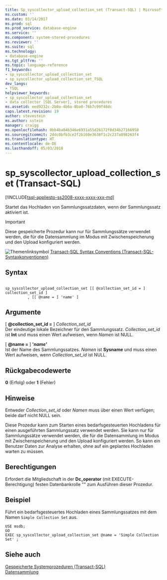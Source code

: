 ```yaml
---
title: Sp_syscollector_upload_collection_set (Transact-SQL) | Microsoft Docs
ms.custom: ''
ms.date: 03/14/2017
ms.prod: sql
ms.prod_service: database-engine
ms.service: ''
ms.component: system-stored-procedures
ms.reviewer: ''
ms.suite: sql
ms.technology:
- database-engine
ms.tgt_pltfrm: ''
ms.topic: language-reference
f1_keywords:
- sp_syscollector_upload_collection_set
- sp_syscollector_upload_collection_set_TSQL
dev_langs:
- TSQL
helpviewer_keywords:
- sp_syscollector_upload_collection_set
- data collector [SQL Server], stored procedures
ms.assetid: eed9232c-2b0a-4b6a-8ba0-76b7c99f48dc
caps.latest.revision: 19
author: stevestein
ms.author: sstein
manager: craigg
ms.openlocfilehash: 0bb4ba04b346e6931a55d26172f0d34b27166950
ms.sourcegitcommit: 2ddc0bfb3ce2f2b160e3638f1c2c237a898263f4
ms.translationtype: HT
ms.contentlocale: de-DE
ms.lasthandoff: 05/03/2018
---
```

# <a name="spsyscollectoruploadcollectionset-transact-sql"></a>sp_syscollector_upload_collection_set (Transact-SQL)
[!INCLUDE[tsql-appliesto-ss2008-xxxx-xxxx-xxx-md](../../includes/tsql-appliesto-ss2008-xxxx-xxxx-xxx-md.md)]

  Startet das Hochladen von Sammlungssatzdaten, wenn der Sammlungssatz aktiviert ist.  
  
> [!IMPORTANT]  
>  Diese gespeicherte Prozedur kann nur für Sammlungssätze verwendet werden, die für die Datensammlung im Modus mit Zwischenspeicherung und den Upload konfiguriert werden.  
  
 ![Themenlinksymbol](../../database-engine/configure-windows/media/topic-link.gif "Topic link icon") [Transact-SQL Syntax Conventions (Transact-SQL-Syntaxkonventionen)](../../t-sql/language-elements/transact-sql-syntax-conventions-transact-sql.md)  
  
## <a name="syntax"></a>Syntax  
  
```  
  
sp_syscollector_upload_collection_set [[ @collection_set_id = ] collection_set_id ]  
          , [[ @name = ] 'name' ]   
```  
  
## <a name="arguments"></a>Argumente  
 [  **@collection_set_id =** ] *Collection_set_id*  
 Der eindeutige lokale Bezeichner für den Sammlungssatz. *Collection_set_id* ist **Int** und muss einen Wert aufweisen, wenn *Namen* ist NULL.  
  
 [ **@name =** ] **'***name***'**  
 Ist der Name des Sammlungssatzes. *Namen* ist **Sysname** und muss einen Wert aufweisen, wenn *Collection_set_id* ist NULL.  
  
## <a name="return-code-values"></a>Rückgabecodewerte  
 **0** (Erfolg) oder **1** (Fehler)  
  
## <a name="remarks"></a>Hinweise  
 Entweder *Collection_set_id* oder *Namen* muss über einen Wert verfügen; beide darf nicht NULL sein.  
  
 Diese Prozedur kann zum Starten eines bedarfsgesteuerten Hochladens für einen ausgeführten Sammlungssatz verwendet werden. Sie kann nur für Sammlungssätze verwendet werden, die für die Datensammlung im Modus mit Zwischenspeicherung und den Upload konfiguriert werden. So kann ein Benutzer Daten zur Analyse erhalten, ohne auf ein geplantes Hochladen warten zu müssen.  
  
## <a name="permissions"></a>Berechtigungen  
 Erfordert die Mitgliedschaft in der **Dc_operator** (mit EXECUTE-Berechtigung) festen Datenbankrolle "" zum Ausführen dieser Prozedur.  
  
## <a name="example"></a>Beispiel  
 Führt ein bedarfsgesteuertes Hochladen eines Sammlungssatzes mit dem Namen `Simple Collection Set` aus.  
  
```  
USE msdb;  
GO  
EXEC sp_syscollector_upload_collection_set @name = 'Simple Collection Set' ;  
```  
  
## <a name="see-also"></a>Siehe auch  
 [Gespeicherte Systemprozeduren &#40;Transact-SQL&#41;](../../relational-databases/system-stored-procedures/system-stored-procedures-transact-sql.md)   
 [Datensammlung](../../relational-databases/data-collection/data-collection.md)  
  
  
